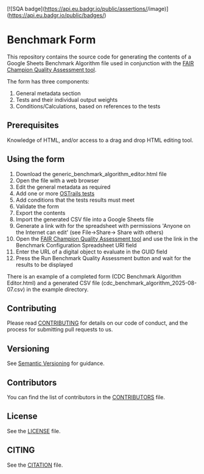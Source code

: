 [![SQA badge](https://api.eu.badgr.io/public/assertions/<SQAaaS image ID>/image)](https://api.eu.badgr.io/public/badges/<SQAaaS badge ID>)

# Benchmark Form

This repository contains the source code for generating the contents of a Google Sheets Benchmark Algorithm file
used in conjunction with the [FAIR Champion Quality Assessment tool](https://tools.ostrails.eu/champion/assess/algorithm).

The form has three components:

1. General metadata section
2. Tests and their individual output weights
3. Conditions/Calculations, based on references to the tests

## Prerequisites

Knowledge of HTML, and/or access to a drag and drop HTML editing tool.

## Using the form

1. Download the generic_benchmark_algorithm_editor.html file
2. Open the file with a web browser
3. Edit the general metadata as required
4. Add one or more [OSTrails tests](https://tests.ostrails.eu/tests/)
5. Add conditions that the tests results must meet
6. Validate the form
7. Export the contents
8. Import the generated CSV file into a Google Sheets file
9. Generate a link with for the spreadsheet with permissions 'Anyone on the Internet can edit' (see File->Share-> Share with others)
10. Open the [FAIR Champion Quality Assessment tool](https://tools.ostrails.eu/champion/assess/algorithm) and use the link
in the Benchmark Configuration Spreadsheet URI field
11. Enter the URL of a digital object to evaluate in the GUID field
12. Press the Run Benchmark Quality Assessment button and wait for the results to be displayed

There is an example of a completed form (CDC Benchmark Algorithm Editor.html)
and a generated CSV file (cdc_benchmark_algorithm_2025-08-07.csv) in the example directory.

## Contributing

Please read [CONTRIBUTING](CONTRIBUTING.md) for details on our code of conduct, and the process for submitting pull requests to us.

## Versioning

See [Semantic Versioning](https://semver.org/) for guidance.

## Contributors

You can find the list of contributors in the [CONTRIBUTORS](CONTRIBUTORS.md) file.

## License

See the [LICENSE](LICENSE.txt) file.

## CITING

See the [CITATION](CITATION.cff) file.

